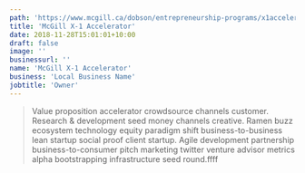 ```yaml
---
path: 'https://www.mcgill.ca/dobson/entrepreneurship-programs/x1accelerator'
title: 'McGill X-1 Accelerator'
date: 2018-11-28T15:01:01+10:00
draft: false
image: ''
businessurl: ''
name: 'McGill X-1 Accelerator'
business: 'Local Business Name'
jobtitle: 'Owner'
---
```


> Value proposition accelerator crowdsource channels customer. Research & development seed money channels creative. Ramen buzz ecosystem technology equity paradigm shift business-to-business lean startup social proof client startup. Agile development partnership business-to-consumer pitch marketing twitter venture advisor metrics alpha bootstrapping infrastructure seed round.ffff
